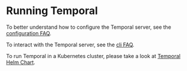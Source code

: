 # Running Temporal

To better understand how to configure the Temporal server, see the [configuration FAQ](01_server_configuration.md).

To interact with the Temporal server, see the [cli FAQ](02_cli).

To run Temporal in a Kubernetes cluster, please take a look at [Temporal Helm Chart](https://github.com/temporalio/temporal-helm-charts).
